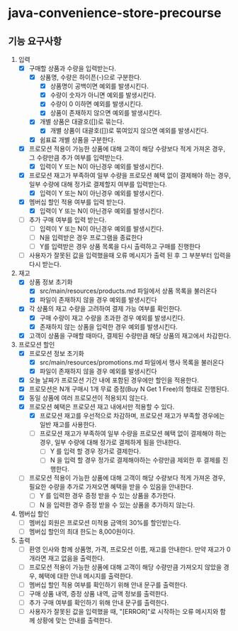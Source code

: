 # java-convenience-store-precourse

## 기능 요구사항

1. 입력
    - [X] 구매할 상품과 수량을 입력받는다.
        - [X] 상품명, 수량은 하이픈(-)으로 구분한다.
            - [X] 상품명이 공백이면 예외를 발생시킨다.
            - [X] 수량이 숫자가 아니면 예외를 발생시킨다.
            - [X] 수량이 0 이하면 예외를 발생시킨다.
            - [X] 상품이 존재하지 않으면 예외를 발생시킨다.
        - [X] 개별 상품은 대괄호([])로 묶는다.
            - [X] 개별 상품이 대괄호([])로 묶여있지 않으면 예외를 발생시킨다.
        - [X] 쉼표료 개별 상품을 구분한다.
    - [X] 프로모션 적용이 가능한 상품에 대해 고객이 해당 수량보다 적게 가져온 경우, 그 수량만큼 추가 여부를 입력받는다.
        - [X] 입력이 Y 또는 N이 아닌경우 예외를 발생시킨다.
    - [X] 프로모션 재고가 부족하여 일부 수량을 프로모션 혜택 없이 결제해야 하는 경우, 일부 수량에 대해 정가로 결제할지 여부를 입력받는다.
        - [X] 입력이 Y 또는 N이 아닌경우 예외를 발생시킨다.
    - [X] 멤버십 할인 적용 여부를 입력 받는다.
        - [X] 입력이 Y 또는 N이 아닌경우 예외를 발생시킨다.
    - [ ] 추가 구매 여부를 입력 받는다.
        - [ ] 입력이 Y 또는 N이 아닌경우 예외를 발생시킨다.
        - [ ] N을 입력받은 경우 프로그램을 종료한다
        - [ ] Y를 입력받은 경우 상품 목록을 다시 출력하고 구매를 진행한다
    - [ ] 사용자가 잘못된 값을 입력했을때 오류 메시지가 출력 된 후 그 부분부터 입력을 다시 받는다.

2. 재고
    - [X] 상품 정보 초기화
        - [X] src/main/resources/products.md 파일에서 상품 목록을 불러온다
        - [X] 파일이 존재하지 않을 경우 예외를 발생시킨다
    - [X] 각 상품의 재고 수량을 고려하여 결제 가능 여부를 확인한다.
        - [X] 구매 수량이 재고 수량을 초과한 경우 예외를 발생시킨다.
        - [X] 존재하지 않는 상품을 입력한 경우 예외를 발생시킨다.
    - [X] 고객이 상품을 구매할 때마다, 결제된 수량만큼 해당 상품의 재고에서 차감한다.

3. 프로모션 할인
    - [X] 프로모션 정보 초기화
        - [X] src/main/resources/promotions.md 파일에서 행사 목록을 불러온다
        - [X] 파일이 존재하지 않을 경우 예외를 발생시킨다
    - [X] 오늘 날짜가 프로모션 기간 내에 포함된 경우에만 할인을 적용한다.
    - [X] 프로모션은 N개 구매시 1개 무료 증정(Buy N Get 1 Free)의 형태로 진행된다.
    - [X] 동일 상품에 여러 프로모션이 적용되지 않는다.
    - [X] 프로모션 혜택은 프로모션 재고 내에서만 적용할 수 있다.
        - [X] 프로모션 재고를 우선적으로 차감하며, 프로모션 재고가 부족할 경우에는 일반 재고를 사용한다.
        - [ ] 프로모션 재고가 부족하여 일부 수량을 프로모션 혜택 없이 결제해야 하는 경우, 일부 수량에 대해 정가로 결제하게 됨을 안내한다.
            - [ ] Y 를 입력 할 경우 정가로 결제한다.
            - [ ] N 을 입력 할 경우 정가로 결제해야하는 수량만큼 제외한 후 결제를 진행한다.
    - [ ] 프로모션 적용이 가능한 상품에 대해 고객이 해당 수량보다 적게 가져온 경우, 필요한 수량을 추가로 가져오면 혜택을 받을 수 있음을 안내한다.
        - [ ] Y 를 입력한 경우 증정 받을 수 있는 상품을 추가한다.
        - [ ] N 을 입력한 경우 증정 받을 수 있는 상품을 추가하지 않는다.

4. 멤버십 할인
    - [ ] 멤버십 회원은 프로모션 미적용 금액의 30%를 할인받는다.
    - [ ] 멤버십 할인의 최대 한도는 8,000원이다.

5. 출력
    - [ ] 환영 인사와 함께 상품명, 가격, 프로모션 이름, 재고를 안내한다. 만약 재고가 0개라면 재고 없음을 출력한다.
    - [ ] 프로모션 적용이 가능한 상품에 대해 고객이 해당 수량만큼 가져오지 않았을 경우, 혜택에 대한 안내 메시지를 출력한다.
    - [ ] 멤버십 할인 적용 여부를 확인하기 위해 안내 문구를 출력한다.
    - [ ] 구매 상품 내역, 증정 상품 내역, 금액 정보를 출력한다.
    - [ ] 추가 구매 여부를 확인하기 위해 안내 문구를 출력한다.
    - [ ] 사용자가 잘못된 값을 입력했을 때, "[ERROR]"로 시작하는 오류 메시지와 함께 상황에 맞는 안내를 출력한다.
